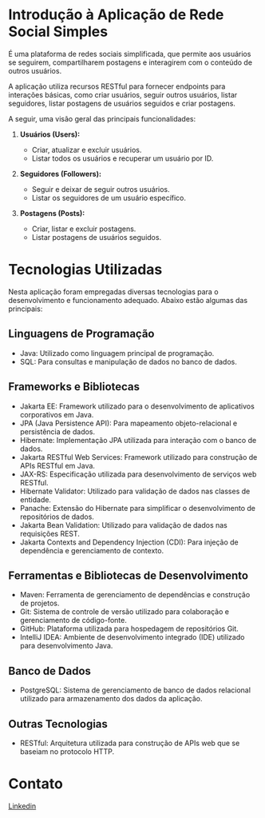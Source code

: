 # Introdução à Aplicação de Rede Social Simples

É uma plataforma de redes sociais simplificada, que permite aos usuários se seguirem, compartilharem postagens e interagirem com o conteúdo de outros usuários.

A aplicação utiliza recursos RESTful para fornecer endpoints para interações básicas, como criar usuários, seguir outros usuários, listar seguidores, listar postagens de usuários seguidos e criar postagens.

A seguir, uma visão geral das principais funcionalidades:

1. **Usuários (Users):**
   - Criar, atualizar e excluir usuários.
   - Listar todos os usuários e recuperar um usuário por ID.

2. **Seguidores (Followers):**
   - Seguir e deixar de seguir outros usuários.
   - Listar os seguidores de um usuário específico.

3. **Postagens (Posts):**
   - Criar, listar e excluir postagens.
   - Listar postagens de usuários seguidos.

# Tecnologias Utilizadas

Nesta aplicação foram empregadas diversas tecnologias para o desenvolvimento e funcionamento adequado. Abaixo estão algumas das principais:

## Linguagens de Programação

- Java: Utilizado como linguagem principal de programação.
- SQL: Para consultas e manipulação de dados no banco de dados.

## Frameworks e Bibliotecas

- Jakarta EE: Framework utilizado para o desenvolvimento de aplicativos corporativos em Java.
- JPA (Java Persistence API): Para mapeamento objeto-relacional e persistência de dados.
- Hibernate: Implementação JPA utilizada para interação com o banco de dados.
- Jakarta RESTful Web Services: Framework utilizado para construção de APIs RESTful em Java.
- JAX-RS: Especificação utilizada para desenvolvimento de serviços web RESTful.
- Hibernate Validator: Utilizado para validação de dados nas classes de entidade.
- Panache: Extensão do Hibernate para simplificar o desenvolvimento de repositórios de dados.
- Jakarta Bean Validation: Utilizado para validação de dados nas requisições REST.
- Jakarta Contexts and Dependency Injection (CDI): Para injeção de dependência e gerenciamento de contexto.

## Ferramentas e Bibliotecas de Desenvolvimento

- Maven: Ferramenta de gerenciamento de dependências e construção de projetos.
- Git: Sistema de controle de versão utilizado para colaboração e gerenciamento de código-fonte.
- GitHub: Plataforma utilizada para hospedagem de repositórios Git.
- IntelliJ IDEA: Ambiente de desenvolvimento integrado (IDE) utilizado para desenvolvimento Java.

## Banco de Dados

- PostgreSQL: Sistema de gerenciamento de banco de dados relacional utilizado para armazenamento dos dados da aplicação.

## Outras Tecnologias

- RESTful: Arquitetura utilizada para construção de APIs web que se baseiam no protocolo HTTP.

# Contato

[Linkedin ](https://www.linkedin.com/in/pativilaka/)

